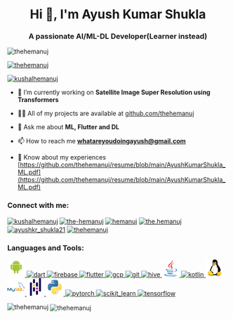 <h1 align="center">Hi 👋, I'm Ayush Kumar Shukla</h1>
<h3 align="center">A passionate AI/ML-DL Developer(Learner instead)</h3>

<p align="left"> <img src="https://komarev.com/ghpvc/?username=thehemanuj&label=Profile%20views&color=0e75b6&style=flat" alt="thehemanuj" /> </p>

<p align="left"> <a href="https://github.com/ryo-ma/github-profile-trophy"><img src="https://github-profile-trophy.vercel.app/?username=thehemanuj" alt="thehemanuj" /></a> </p>

<p align="left"> <a href="https://twitter.com/kushalhemanuj" target="blank"><img src="https://img.shields.io/twitter/follow/kushalhemanuj?logo=twitter&style=for-the-badge" alt="kushalhemanuj" /></a> </p>

- 🔭 I’m currently working on **Satellite Image Super Resolution using Transformers**

- 👨‍💻 All of my projects are available at [github.com/thehemanuj](github.com/thehemanuj)

- 💬 Ask me about **ML, Flutter and DL**

- 📫 How to reach me **whatareyoudoingayush@gmail.com**

- 📄 Know about my experiences [https://github.com/thehemanuj/resume/blob/main/AyushKumarShukla_ML.pdf](https://github.com/thehemanuj/resume/blob/main/AyushKumarShukla_ML.pdf)

<h3 align="left">Connect with me:</h3>
<p align="left">
<a href="https://twitter.com/kushalhemanuj" target="blank"><img align="center" src="https://raw.githubusercontent.com/rahuldkjain/github-profile-readme-generator/master/src/images/icons/Social/twitter.svg" alt="kushalhemanuj" height="30" width="40" /></a>
<a href="https://linkedin.com/in/the-hemanuj" target="blank"><img align="center" src="https://raw.githubusercontent.com/rahuldkjain/github-profile-readme-generator/master/src/images/icons/Social/linked-in-alt.svg" alt="the-hemanuj" height="30" width="40" /></a>
<a href="https://kaggle.com/hemanuj" target="blank"><img align="center" src="https://raw.githubusercontent.com/rahuldkjain/github-profile-readme-generator/master/src/images/icons/Social/kaggle.svg" alt="hemanuj" height="30" width="40" /></a>
<a href="https://instagram.com/the.hemanuj" target="blank"><img align="center" src="https://raw.githubusercontent.com/rahuldkjain/github-profile-readme-generator/master/src/images/icons/Social/instagram.svg" alt="the.hemanuj" height="30" width="40" /></a>
<a href="https://www.hackerrank.com/ayushkr_shukla21" target="blank"><img align="center" src="https://raw.githubusercontent.com/rahuldkjain/github-profile-readme-generator/master/src/images/icons/Social/hackerrank.svg" alt="ayushkr_shukla21" height="30" width="40" /></a>
<a href="https://www.leetcode.com/thehemanuj" target="blank"><img align="center" src="https://raw.githubusercontent.com/rahuldkjain/github-profile-readme-generator/master/src/images/icons/Social/leet-code.svg" alt="thehemanuj" height="30" width="40" /></a>
</p>

<h3 align="left">Languages and Tools:</h3>
<p align="left"> <a href="https://developer.android.com" target="_blank" rel="noreferrer"> <img src="https://raw.githubusercontent.com/devicons/devicon/master/icons/android/android-original-wordmark.svg" alt="android" width="40" height="40"/> </a> <a href="https://dart.dev" target="_blank" rel="noreferrer"> <img src="https://www.vectorlogo.zone/logos/dartlang/dartlang-icon.svg" alt="dart" width="40" height="40"/> </a> <a href="https://firebase.google.com/" target="_blank" rel="noreferrer"> <img src="https://www.vectorlogo.zone/logos/firebase/firebase-icon.svg" alt="firebase" width="40" height="40"/> </a> <a href="https://flutter.dev" target="_blank" rel="noreferrer"> <img src="https://www.vectorlogo.zone/logos/flutterio/flutterio-icon.svg" alt="flutter" width="40" height="40"/> </a> <a href="https://cloud.google.com" target="_blank" rel="noreferrer"> <img src="https://www.vectorlogo.zone/logos/google_cloud/google_cloud-icon.svg" alt="gcp" width="40" height="40"/> </a> <a href="https://git-scm.com/" target="_blank" rel="noreferrer"> <img src="https://www.vectorlogo.zone/logos/git-scm/git-scm-icon.svg" alt="git" width="40" height="40"/> </a> <a href="https://hive.apache.org/" target="_blank" rel="noreferrer"> <img src="https://www.vectorlogo.zone/logos/apache_hive/apache_hive-icon.svg" alt="hive" width="40" height="40"/> </a> <a href="https://www.java.com" target="_blank" rel="noreferrer"> <img src="https://raw.githubusercontent.com/devicons/devicon/master/icons/java/java-original.svg" alt="java" width="40" height="40"/> </a> <a href="https://kotlinlang.org" target="_blank" rel="noreferrer"> <img src="https://www.vectorlogo.zone/logos/kotlinlang/kotlinlang-icon.svg" alt="kotlin" width="40" height="40"/> </a> <a href="https://www.linux.org/" target="_blank" rel="noreferrer"> <img src="https://raw.githubusercontent.com/devicons/devicon/master/icons/linux/linux-original.svg" alt="linux" width="40" height="40"/> </a> <a href="https://www.mysql.com/" target="_blank" rel="noreferrer"> <img src="https://raw.githubusercontent.com/devicons/devicon/master/icons/mysql/mysql-original-wordmark.svg" alt="mysql" width="40" height="40"/> </a> <a href="https://pandas.pydata.org/" target="_blank" rel="noreferrer"> <img src="https://raw.githubusercontent.com/devicons/devicon/2ae2a900d2f041da66e950e4d48052658d850630/icons/pandas/pandas-original.svg" alt="pandas" width="40" height="40"/> </a> <a href="https://www.python.org" target="_blank" rel="noreferrer"> <img src="https://raw.githubusercontent.com/devicons/devicon/master/icons/python/python-original.svg" alt="python" width="40" height="40"/> </a> <a href="https://pytorch.org/" target="_blank" rel="noreferrer"> <img src="https://www.vectorlogo.zone/logos/pytorch/pytorch-icon.svg" alt="pytorch" width="40" height="40"/> </a> <a href="https://scikit-learn.org/" target="_blank" rel="noreferrer"> <img src="https://upload.wikimedia.org/wikipedia/commons/0/05/Scikit_learn_logo_small.svg" alt="scikit_learn" width="40" height="40"/> </a> <a href="https://www.tensorflow.org" target="_blank" rel="noreferrer"> <img src="https://www.vectorlogo.zone/logos/tensorflow/tensorflow-icon.svg" alt="tensorflow" width="40" height="40"/> </a> </p>

<p><img align="left" src="https://github-readme-stats.vercel.app/api/top-langs?username=thehemanuj&show_icons=true&locale=en&layout=compact" alt="thehemanuj" /></p>

<p>&nbsp;<img align="center" src="https://github-readme-stats.vercel.app/api?username=thehemanuj&show_icons=true&locale=en" alt="thehemanuj" /></p>

